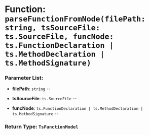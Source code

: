 # Function: `parseFunctionFromNode(filePath: string, tsSourceFile: ts.SourceFile, funcNode: ts.FunctionDeclaration | ts.MethodDeclaration | ts.MethodSignature)`

    

### Parameter List:

- **filePath**: `string` -- 

- **tsSourceFile**: `ts.SourceFile` -- 

- **funcNode**: `ts.FunctionDeclaration | ts.MethodDeclaration | ts.MethodSignature` -- 


### Return Type: `TsFunctionModel` 
